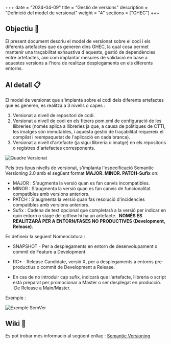 
+++
date         = "2024-04-09"
title        = "Gestió de versions"
description  = "Definició del model de versionat"
weight      = "4"
sections    = ["GHEC"]
+++

## Objectiu 🚀

El present document descriu el model de versionat sobre el codi i els diferents artefactes que es generen dins GHEC, la qual cosa permet mantenir una traçabilitat exhaustiva d'aquests, gestió de dependències entre artefactes, així com implantar mesures de validació en base a aquestes versions a l'hora de realitzar desplegaments en els diferents entorns.

## Al detall 📋

El model de versionat que s'implanta sobre el codi dels diferents artefactes que es generen, es realitza a 3 nivells o capes :
1. Versionat a nivell de repositori de codi.
2. Versionat a nivell de codi en els fitxers pom.xml de configuració de les llibreries (només aplica a llibreries ja que, a causa de polítiques de CTTI, les imatges són immutables, i aquesta gestió de traçabilitat requereix el compilat i reempaquetat de l'aplicació en cada branca).
3. Versionat a nivell d'artefacte (ja sigui llibreria o imatge) en els repositoris o registres d'artefactes corresponents.


![Quadre Versionat](/images/GHEC/quadre_versionat.png)

Pels tres tipus nivells de versionat, s'implanta l'especificació Semantic Versioning 2.0 amb el següent format **MAJOR. MINOR. PATCH-Sufix** on:

+ MAJOR : S'augmenta la versió quan es fan canvis incompatibles. 
+ MINOR : S'augmenta la versió quan es fan canvis de funcionalitat compatibles amb versions anteriors. 
+ PATCH : S'augmenta la versió quan fas resolució d'incidències compatibles amb versions anteriors.
+ Sufix : Cadena de text opcional que completarà a la versió per indicar en quin entorn o stage del gitflow hi ha un artefacte.  **NOMÉS ES REALITZARÀ PER A ENTORN/FASES NO PRODUCTIVES (Development, Release)**.  

Es defineix la següent Nomenclatura :
- SNAPSHOT - Per a desplegaments en entorn de desenvolupament o commit de Feature a Development

- RC* - Release Candidate, versió X, per a desplegaments a entorns pre-productius o commit de Development a Release.

- En cas de no introduir cap sufix, indicarà que l'artefacte, llibreria o script està preparat per promocionar a Master o ser desplegat en producció.  De Release a Main/Master.

Exemple :


![Exemple SemVer](/images/GHEC/exemple_semver.png)

## Wiki 📖

Es pot trobar més informació al següent enllaç :
[Semantic Versioning](https://semver.org/spec/v2.0.0.html)







